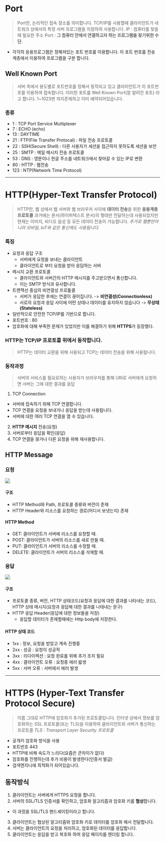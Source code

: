# Port
> Port란, 논리적인 접속 장소를 의미합니다. TCP/IP를 사용할때 클라이언트가 네트워크 상에서의 특정 서버 프로그램을 지정하여 사용합니다.
IP : 컴퓨터를 찾을 때 필요한 주소
Port : **그 컴퓨터 안에서 연결하고자 하는 프로그램을 찾기위한 수단**.
- 각각의 응용프로그램은 정해져있는 포트 번호를 이용합니다. 이 포트 번호를 전송 계층에서 이용하여 프로그램을 구분 합니다.

## Well Known Port
> 서버 측에서 용도별로 포트번호를 정해서 동작되고 있고 클라이언트가 이 포트번호를 이용하여 접속합니다.
이러한 포트를 Well Known Port(잘 알려진 포트) 라고 합니다.
1~1023번 까지존재하고 이미 예약되어있습니다.

### 종류
- 1 : TCP Port Service Multiplexer
- 7 : ECHO (echo)
- 13 : DAYTIME
- 21 : FTP(File Transfer Protocal) : 파일 전송 프로토콜
- 22 : SSH(Secure Shell) : 다른 사용자가 세션을 접근하지 못하도록 세션을 보안
- 25 : SMTP : 메일 메시지 전송 프로토콜
- 53 : DNS : 영문이나 한글 주소를 네트워크에서 찾아갈 수 있는 IP로 변환
- 80 : HTTP : 웹전송
- 123 : NTP(Network Time Protocol)

---

# HTTP(Hyper-Text Transfer Protocol)

> HTTP란, 웹 상에서 웹 서버와 웹 브라우저 사이에 **데이터 전송**을 위한 **응용계층 프로토콜**
과거에는 문서(하이퍼텍스트 문서)의 형태만 전달하는데 사용되었지만 현재는 이미지, 비디오 음성 등 모든 데이터 전송이 가능합니다.
_추가로 웹뿐만아니라 모바일, IoT와 같은 통신에도 사용됩니다._

### 특징
- 요청과 응답 구조
  - 서버에게 요청을 보내는 클라이언트
  - 클라이언트로 부터 요청을 받아 응답하는 서버
- 메시지 교환 프로토콜
  - 클라이언트와 서버간의 HTTP 메시지를 주고받으면서 통신합니다.
  - 이는 SMTP 방식과 유사합니다.
- 트랜잭선 중심의 비연결성 프로톹콜
  - 서버가 응답한 후에는 연결이 끊어집니다. -> **비연결성(Connectionless)**
  - 서로의 요청과 응답 사이에 어떤 상태나 데이터를 유지하지 않습니다 -> **무상태(Stateless)**
- 일반적으로 안전한 TCP/IP를 기반으로 합니다.
- 포트번호 : 80
- 암호화에 대해 부족한 문제가 있었지만 이를 해결하기 위해 **HTTPS**가 등장했다.

### HTTP는 TCP/IP 프로토콜 위에서 동작합니다.
>HTTP는 데이터 교환을 위해 사용되고 TCP는 데이터 전송을 위해 사용됩니다.

### 동작과정
> 서버의 서비스를 필요로하는 사용자가 브라우저를 통해 URI로 서버에게 요청하면 서버는 그에 대한 결과를 응답

1. TCP Connection
  - 서버에 접속하기 위해 TCP 연결합니다.
  - TCP 연결을 요청을 보내거나 응답을 받는데 사용됩니다.
  - 서버에 대한 여러 TCP 연결을 열 수 있습니다.
2. **HTTP 메시지** 전송(요청)
3. 서버로부터 응답을 확인(응답)
4. TCP 연결을 끊거나 다른 요청을 위해 재사용합니다.


## HTTP Message
### 요청
![](https://velog.velcdn.com/images/parksegun/post/ac8817aa-58bf-42e3-990a-f92a258e93df/image.png)
#### 구조
- HTTP Method와 Path, 프로토콜 종류와 버전이 존재
- HTTP Header와 리소스를 요청하는 경로(어디서 보냇는지) 존재

#### HTTP Method
- GET: 클라이언트가 서버에 리소스를 요청할 때.
- POST: 클라이언트가 서버의 리소스를 새로 만들 때.
- PUT: 클라이언트가 서버의 리소스를 수정할 때.
- DELETE: 클라이언트가 서버의 리소스를 삭제할 때.

### 응답
![](https://velog.velcdn.com/images/parksegun/post/4bb9494d-361b-490b-ab66-06262da0e1d1/image.png)

#### 구조
- 프로토콜 종류, 버전, HTTP 상태코드(요청과 응답에 대한 결과를 나타내는 코드), HTTP 상태 메시지(요청과 응답해 대한 결과를 나태내는 문구)
- HTTP 응답 Header(응답에 대한 정보들을 저장)
  - 응답할 데이터가 존재할때에는 Http body에 저장한다.
  
#### HTTP 상태 코드
- 1xx : 정보, 요청을 받았고 계속 진행중
- 2xx : 성공 : 요청이 성공적
- 3xx : 리다이렉션 : 요청 완료를 위해 추가 조치 필요
- 4xx : 클라이언트 오류 : 요청중 에러 밟생
- 5xx : 서버 오류 : 서버에서 에러 발생

---

# HTTPS (Hyper-Text Transfer Protocol Secure)
> 이름 그대로 HTTP에 암호화가 추가된 프로토콜입니다.
인터넷 상에서 정보를 암호화하는 SSL 프로토콜(또는 TLS)을 이용하여 클라이언트와 서버가 통신하는 프로토콜
_TLS : Transport Layer Security 프로토콜_

- 공개키 암호화 방식을 사용
- 포트번호 443
- HTTP에 비해 속도가 느리다(요즘은 큰차이가 없다)
- 암호화를 진행하는데 추가 비용이 발생한다(인증서 발급)
- 검색엔지니에 최적화가 되어있습니다.

## 동작방식
1. 클라이언트는 서버에게 HTTPS 요청을 합니다.
2. 서버의 SSL/TLS 인증서를 확인하고, 암호화 알고리즘과 암호화 키를 **협상**합니다.
  - 이 과정을 SSL/TLS 핸드셰이킹이라고 합니다.
3. 클라이언트는 협상된 알고리즘와 암호화 키로 데이터를 암호화 해서 전달합니다.
4. 서버는 클라이언트의 요청을 처리하고, 암호화된 데이터를 응답합니다.
5. 클라이언트는 응답을 받고 복호화 하여 응답 페이지를 렌더링 합니다.
